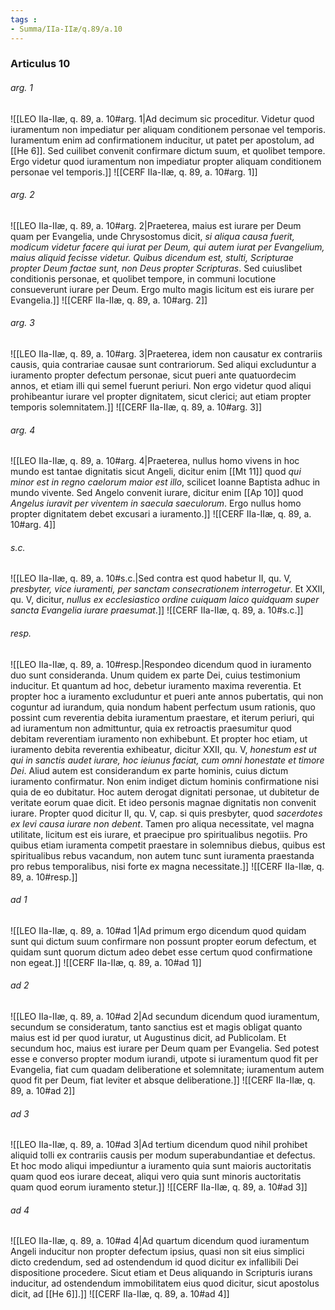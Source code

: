 ```yaml
---
tags : 
- Summa/IIa-IIæ/q.89/a.10
---
```


### Articulus 10

###### arg. 1
![[LEO IIa-IIæ, q. 89, a. 10#arg. 1|Ad decimum sic proceditur. Videtur quod iuramentum non impediatur per aliquam conditionem personae vel temporis. Iuramentum enim ad confirmationem inducitur, ut patet per apostolum, ad [[He 6]]. Sed cuilibet convenit confirmare dictum suum, et quolibet tempore. Ergo videtur quod iuramentum non impediatur propter aliquam conditionem personae vel temporis.]]
![[CERF IIa-IIæ, q. 89, a. 10#arg. 1]]

###### arg. 2
![[LEO IIa-IIæ, q. 89, a. 10#arg. 2|Praeterea, maius est iurare per Deum quam per Evangelia, unde Chrysostomus dicit, *si aliqua causa fuerit, modicum videtur facere qui iurat per Deum, qui autem iurat per Evangelium, maius aliquid fecisse videtur. Quibus dicendum est, stulti, Scripturae propter Deum factae sunt, non Deus propter Scripturas*. Sed cuiuslibet conditionis personae, et quolibet tempore, in communi locutione consueverunt iurare per Deum. Ergo multo magis licitum est eis iurare per Evangelia.]]
![[CERF IIa-IIæ, q. 89, a. 10#arg. 2]]

###### arg. 3
![[LEO IIa-IIæ, q. 89, a. 10#arg. 3|Praeterea, idem non causatur ex contrariis causis, quia contrariae causae sunt contrariorum. Sed aliqui excluduntur a iuramento propter defectum personae, sicut pueri ante quatuordecim annos, et etiam illi qui semel fuerunt periuri. Non ergo videtur quod aliqui prohibeantur iurare vel propter dignitatem, sicut clerici; aut etiam propter temporis solemnitatem.]]
![[CERF IIa-IIæ, q. 89, a. 10#arg. 3]]

###### arg. 4
![[LEO IIa-IIæ, q. 89, a. 10#arg. 4|Praeterea, nullus homo vivens in hoc mundo est tantae dignitatis sicut Angeli, dicitur enim [[Mt 11]] quod *qui minor est in regno caelorum maior est illo*, scilicet Ioanne Baptista adhuc in mundo vivente. Sed Angelo convenit iurare, dicitur enim [[Ap 10]] quod *Angelus iuravit per viventem in saecula saeculorum*. Ergo nullus homo propter dignitatem debet excusari a iuramento.]]
![[CERF IIa-IIæ, q. 89, a. 10#arg. 4]]

###### s.c.
![[LEO IIa-IIæ, q. 89, a. 10#s.c.|Sed contra est quod habetur II, qu. V, *presbyter, vice iuramenti, per sanctam consecrationem interrogetur*. Et XXII, qu. V, dicitur, *nullus ex ecclesiastico ordine cuiquam laico quidquam super sancta Evangelia iurare praesumat*.]]
![[CERF IIa-IIæ, q. 89, a. 10#s.c.]]

###### resp.
![[LEO IIa-IIæ, q. 89, a. 10#resp.|Respondeo dicendum quod in iuramento duo sunt consideranda. Unum quidem ex parte Dei, cuius testimonium inducitur. Et quantum ad hoc, debetur iuramento maxima reverentia. Et propter hoc a iuramento excluduntur et pueri ante annos pubertatis, qui non coguntur ad iurandum, quia nondum habent perfectum usum rationis, quo possint cum reverentia debita iuramentum praestare, et iterum periuri, qui ad iuramentum non admittuntur, quia ex retroactis praesumitur quod debitam reverentiam iuramento non exhibebunt. Et propter hoc etiam, ut iuramento debita reverentia exhibeatur, dicitur XXII, qu. V, *honestum est ut qui in sanctis audet iurare, hoc ieiunus faciat, cum omni honestate et timore Dei*. Aliud autem est considerandum ex parte hominis, cuius dictum iuramento confirmatur. Non enim indiget dictum hominis confirmatione nisi quia de eo dubitatur. Hoc autem derogat dignitati personae, ut dubitetur de veritate eorum quae dicit. Et ideo personis magnae dignitatis non convenit iurare. Propter quod dicitur II, qu. V, cap. si quis presbyter, quod *sacerdotes ex levi causa iurare non debent*. Tamen pro aliqua necessitate, vel magna utilitate, licitum est eis iurare, et praecipue pro spiritualibus negotiis. Pro quibus etiam iuramenta competit praestare in solemnibus diebus, quibus est spiritualibus rebus vacandum, non autem tunc sunt iuramenta praestanda pro rebus temporalibus, nisi forte ex magna necessitate.]]
![[CERF IIa-IIæ, q. 89, a. 10#resp.]]

###### ad 1
![[LEO IIa-IIæ, q. 89, a. 10#ad 1|Ad primum ergo dicendum quod quidam sunt qui dictum suum confirmare non possunt propter eorum defectum, et quidam sunt quorum dictum adeo debet esse certum quod confirmatione non egeat.]]
![[CERF IIa-IIæ, q. 89, a. 10#ad 1]]

###### ad 2
![[LEO IIa-IIæ, q. 89, a. 10#ad 2|Ad secundum dicendum quod iuramentum, secundum se consideratum, tanto sanctius est et magis obligat quanto maius est id per quod iuratur, ut Augustinus dicit, ad Publicolam. Et secundum hoc, maius est iurare per Deum quam per Evangelia. Sed potest esse e converso propter modum iurandi, utpote si iuramentum quod fit per Evangelia, fiat cum quadam deliberatione et solemnitate; iuramentum autem quod fit per Deum, fiat leviter et absque deliberatione.]]
![[CERF IIa-IIæ, q. 89, a. 10#ad 2]]

###### ad 3
![[LEO IIa-IIæ, q. 89, a. 10#ad 3|Ad tertium dicendum quod nihil prohibet aliquid tolli ex contrariis causis per modum superabundantiae et defectus. Et hoc modo aliqui impediuntur a iuramento quia sunt maioris auctoritatis quam quod eos iurare deceat, aliqui vero quia sunt minoris auctoritatis quam quod eorum iuramento stetur.]]
![[CERF IIa-IIæ, q. 89, a. 10#ad 3]]

###### ad 4
![[LEO IIa-IIæ, q. 89, a. 10#ad 4|Ad quartum dicendum quod iuramentum Angeli inducitur non propter defectum ipsius, quasi non sit eius simplici dicto credendum, sed ad ostendendum id quod dicitur ex infallibili Dei dispositione procedere. Sicut etiam et Deus aliquando in Scripturis iurans inducitur, ad ostendendum immobilitatem eius quod dicitur, sicut apostolus dicit, ad [[He 6]].]]
![[CERF IIa-IIæ, q. 89, a. 10#ad 4]]

